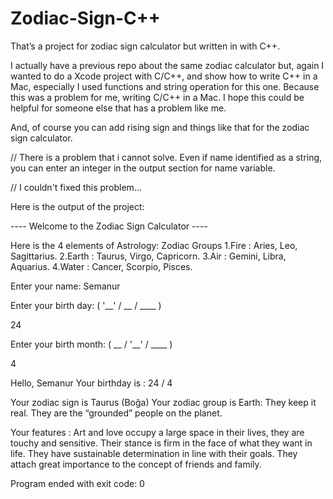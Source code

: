 

# Zodiac-Sign-C++
That’s a project for zodiac sign calculator but written in with C++. 

I actually have a previous repo about the same zodiac calculator but, again I wanted to do a Xcode project with C/C++, and show how to write C++ in a Mac, especially I used functions and string operation for this one. Because this was a problem for me, writing C/C++ in a Mac. I hope this could be helpful for someone else that has a problem like me. 

And, of course you can add rising sign and things like that for the zodiac sign calculator.


// There is a problem that i cannot solve. Even if name identified as a string, you can enter an integer in the output section for name variable.

// I couldn't fixed this problem...



Here is the output of the project:


---- Welcome to the Zodiac Sign Calculator ----


Here is the 4 elements of Astrology: Zodiac Groups
1.Fire : Aries, Leo, Sagittarius.
2.Earth : Taurus, Virgo, Capricorn.
3.Air : Gemini, Libra, Aquarius.
4.Water : Cancer, Scorpio, Pisces.

Enter your name:
Semanur

Enter your birth day: ( '__' / __ / ____ )

24

Enter your birth month: ( __ / '__' / ____ )

4

Hello, Semanur 
Your birthday is : 24 / 4

Your zodiac sign is Taurus (Boğa)
Your zodiac group is Earth: They keep it real. They are the “grounded” people on the planet.

Your features : Art and love occupy a large space in their lives, they are touchy and sensitive.
Their stance is firm in the face of what they want in life. They have sustainable determination in line with their goals.
They attach great importance to the concept of friends and family.


Program ended with exit code: 0
